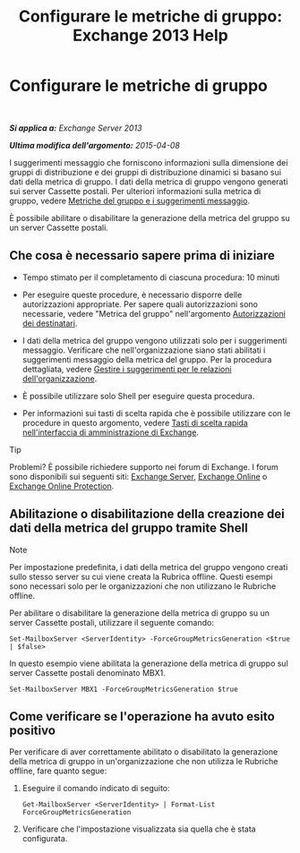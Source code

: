 ﻿---
title: 'Configurare le metriche di gruppo: Exchange 2013 Help'
TOCTitle: Configurare le metriche di gruppo
ms:assetid: 76ccd6a7-e2ec-42f4-9ab3-e8cc257ac896
ms:mtpsurl: https://technet.microsoft.com/it-it/library/JJ649327(v=EXCHG.150)
ms:contentKeyID: 50481000
ms.date: 05/22/2018
mtps_version: v=EXCHG.150
ms.translationtype: MT
---

# Configurare le metriche di gruppo

 

_**Si applica a:** Exchange Server 2013_

_**Ultima modifica dell'argomento:** 2015-04-08_

I suggerimenti messaggio che forniscono informazioni sulla dimensione dei gruppi di distribuzione e dei gruppi di distribuzione dinamici si basano sui dati della metrica di gruppo. I dati della metrica di gruppo vengono generati sui server Cassette postali. Per ulteriori informazioni sulla metrica di gruppo, vedere [Metriche del gruppo e i suggerimenti messaggio](group-metrics-and-https://docs.microsoft.com/it-it/exchange/clients-and-mobile-in-exchange-online/mailtips/mailtips).

È possibile abilitare o disabilitare la generazione della metrica del gruppo su un server Cassette postali.

## Che cosa è necessario sapere prima di iniziare

  - Tempo stimato per il completamento di ciascuna procedura: 10 minuti

  - Per eseguire queste procedure, è necessario disporre delle autorizzazioni appropriate. Per sapere quali autorizzazioni sono necessarie, vedere "Metrica del gruppo" nell'argomento [Autorizzazioni dei destinatari](recipients-permissions-exchange-2013-help.md).

  - I dati della metrica del gruppo vengono utilizzati solo per i suggerimenti messaggio. Verificare che nell'organizzazione siano stati abilitati i suggerimenti messaggio della metrica del gruppo. Per la procedura dettagliata, vedere [Gestire i suggerimenti per le relazioni dell'organizzazione](https://docs.microsoft.com/it-it/exchange/clients-and-mobile-in-exchange-online/mailtips/manage-mailtips-for-organization-relationships).

  - È possibile utilizzare solo Shell per eseguire questa procedura.

  - Per informazioni sui tasti di scelta rapida che è possibile utilizzare con le procedure in questo argomento, vedere [Tasti di scelta rapida nell'interfaccia di amministrazione di Exchange](keyboard-shortcuts-in-the-exchange-admin-center-exchange-online-protection-help.md).


> [!TIP]
> Problemi? È possibile richiedere supporto nei forum di Exchange. I forum sono disponibili sui seguenti siti: <A href="https://go.microsoft.com/fwlink/p/?linkid=60612">Exchange Server</A>, <A href="https://go.microsoft.com/fwlink/p/?linkid=267542">Exchange Online</A> o <A href="https://go.microsoft.com/fwlink/p/?linkid=285351">Exchange Online Protection</A>.



## Abilitazione o disabilitazione della creazione dei dati della metrica del gruppo tramite Shell


> [!NOTE]
> Per impostazione predefinita, i dati della metrica del gruppo vengono creati sullo stesso server su cui viene creata la Rubrica offline. Questi esempi sono necessari solo per le organizzazioni che non utilizzano le Rubriche offline.



Per abilitare o disabilitare la generazione della metrica di gruppo su un server Cassette postali, utilizzare il seguente comando:

    Set-MailboxServer <ServerIdentity> -ForceGroupMetricsGeneration <$true | $false>

In questo esempio viene abilitata la generazione della metrica di gruppo sul server Cassette postali denominato MBX1.

    Set-MailboxServer MBX1 -ForceGroupMetricsGeneration $true

## Come verificare se l'operazione ha avuto esito positivo

Per verificare di aver correttamente abilitato o disabilitato la generazione della metrica di gruppo in un'organizzazione che non utilizza le Rubriche offline, fare quanto segue:

1.  Eseguire il comando indicato di seguito:
    
        Get-MailboxServer <ServerIdentity> | Format-List ForceGroupMetricsGeneration

2.  Verificare che l'impostazione visualizzata sia quella che è stata configurata.

